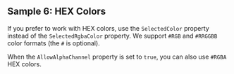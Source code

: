 ## Sample 6: HEX Colors

If you prefer to work with HEX colors, use the `SelectedColor` property instead of the `SelectedRgbaColor` property. We support `#RGB` and `#RRGGBB` color formats (the `#` is optional).

When the `AllowAlphaChannel` property is set to `true`, you can also use `#RGBA` HEX colors.